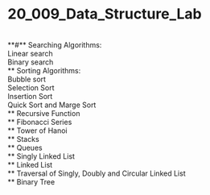 # 20_009_Data_Structure_Lab
<br>
**#** Searching Algorithms:
<br>
Linear search
<br>
Binary search
<br>
** Sorting Algorithms:
<br>
Bubble sort
<br>
Selection Sort
<br>
Insertion Sort
<br>
Quick Sort and Marge Sort
<br>
** Recursive Function
<br>
** Fibonacci Series
<br>
** Tower of Hanoi
<br>
** Stacks
<br>
** Queues
<br>
** Singly Linked List
<br>
** Linked List
<br>
** Traversal of Singly, Doubly and Circular Linked List
<br>
** Binary Tree
